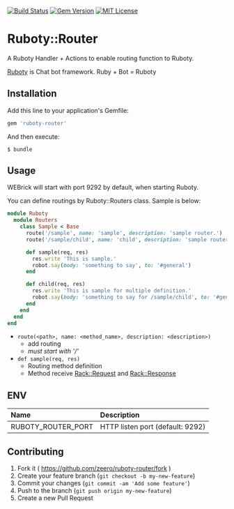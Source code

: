 [![Build Status](https://travis-ci.org/zeero/ruboty-router.svg?branch=master)](https://travis-ci.org/zeero/ruboty-router)
[![Gem Version](https://badge.fury.io/rb/ruboty-router.svg)](https://badge.fury.io/rb/ruboty-router)
[![MIT License](http://img.shields.io/badge/license-MIT-blue.svg?style=flat)](LICENSE.txt)

# Ruboty::Router

A Ruboty Handler + Actions to enable routing function to Ruboty.

[Ruboty](https://github.com/r7kamura/ruboty) is Chat bot framework. Ruby + Bot = Ruboty

## Installation

Add this line to your application's Gemfile:

```ruby
gem 'ruboty-router'
```

And then execute:

    $ bundle

## Usage

WEBrick will start with port 9292 by default, when starting Ruboty.

You can define routings by Ruboty::Routers class.
Sample is below:

```ruby
module Ruboty
  module Routers
    class Sample < Base
      route('/sample', name: 'sample', description: 'sample router.')
      route('/sample/child', name: 'child', description: 'sample router.')

      def sample(req, res)
        res.write 'This is sample.'
        robot.say(body: 'something to say', to: '#general')
      end

      def child(req, res)
        res.write 'This is sample for multiple definition.'
        robot.say(body: 'something to say for /sample/child', to: '#general')
      end
    end
  end
end
```

* `route(<path>, name: <method_name>, description: <description>)`
  * add routing
  * *<path> must start with '/'*
* `def sample(req, res)`
  * Routing method definition
  * Method receive [Rack::Request](http://www.rubydoc.info/gems/rack/Rack/Request) and [Rack::Response](http://www.rubydoc.info/gems/rack/Rack/Response)

## ENV

|Name|Description|
|:--|:--|
|RUBOTY_ROUTER_PORT|HTTP listen port (default: 9292)|

## Contributing

1. Fork it ( https://github.com/zeero/ruboty-router/fork )
2. Create your feature branch (`git checkout -b my-new-feature`)
3. Commit your changes (`git commit -am 'Add some feature'`)
4. Push to the branch (`git push origin my-new-feature`)
5. Create a new Pull Request

